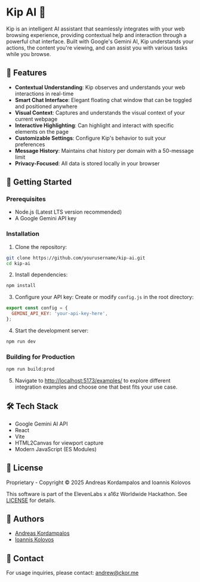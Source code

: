 # Kip AI 🤖

Kip is an intelligent AI assistant that seamlessly integrates with your web browsing experience, providing contextual help and interaction through a powerful chat interface. Built with Google's Gemini AI, Kip understands your actions, the content you're viewing, and can assist you with various tasks while you browse.

## 🌟 Features

- **Contextual Understanding**: Kip observes and understands your web interactions in real-time
- **Smart Chat Interface**: Elegant floating chat window that can be toggled and positioned anywhere
- **Visual Context**: Captures and understands the visual context of your current webpage
- **Interactive Highlighting**: Can highlight and interact with specific elements on the page
- **Customizable Settings**: Configure Kip's behavior to suit your preferences
- **Message History**: Maintains chat history per domain with a 50-message limit
- **Privacy-Focused**: All data is stored locally in your browser

## 🚀 Getting Started

### Prerequisites

- Node.js (Latest LTS version recommended)
- A Google Gemini API key

### Installation

1. Clone the repository:

```bash
git clone https://github.com/yourusername/kip-ai.git
cd kip-ai
```

2. Install dependencies:

```bash
npm install
```

3. Configure your API key:
   Create or modify `config.js` in the root directory:

```javascript
export const config = {
  GEMINI_API_KEY: 'your-api-key-here',
};
```

4. Start the development server:

```bash
npm run dev
```

### Building for Production

```bash
npm run build:prod
```

5. Navigate to [http://localhost:5173/examples/](http://localhost:5173/examples/) to explore different integration examples and choose one that best fits your use case.

## 🛠️ Tech Stack

- Google Gemini AI API
- React
- Vite
- HTML2Canvas for viewport capture
- Modern JavaScript (ES Modules)

## 📝 License

Proprietary - Copyright © 2025 Andreas Kordampalos and Ioannis Kolovos

This software is part of the ElevenLabs x a16z Worldwide Hackathon. See [LICENSE](LICENSE) for details.

## 👥 Authors

- [Andreas Kordampalos](https://github.com/andrewckor)
- [Ioannis Kolovos](https://github.com/msroot)

## 📧 Contact

For usage inquiries, please contact: andrew@ckor.me

